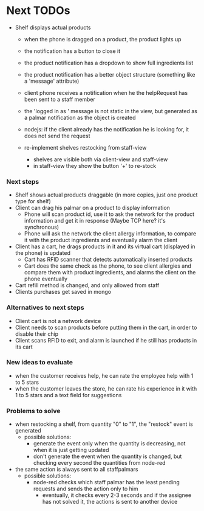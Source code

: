 # Next TODOs
* Shelf displays actual products
  * when the phone is dragged on a product, the product lights up
  * the notification has a button to close it
  * the product notification has a dropdown to show full ingredients list
  * the product notification has a better object structure (something like a 
  'message' attribute)

  * client phone receives a notification when he the helpRequest has been sent to 
    a staff member
  * the 'logged in as ' message is not static in the view, but generated as a 
    palmar notification as the object is created
  * nodejs: if the client already has the notification he is looking for, 
    it does not send the request

  * re-implement shelves restocking from staff-view
      * shelves are visible both via client-view and staff-view
      * in staff-view they show the button '+' to re-stock

### Next steps
* Shelf shows actual products draggable (in more copies, just one product type for shelf)
* Client can drag his palmar on a product to display information
  * Phone will scan product id, use it to ask the network for the product information and 
    get it in response (Maybe TCP here? it's synchronous)
  * Phone will ask the network the client allergy information, to compare it with the 
    product ingredients and eventually alarm the client
* Client has a cart, he drags products in it and its virtual cart (displayed in the phone) 
  is updated
  * Cart has RFID scanner that detects automatically inserted products
  * Cart does the same check as the phone, to see client allergies and compare them with 
    product ingredients, and alarms the client on the phone eventually
* Cart refill method is changed, and only allowed from staff
* Clients purchases get saved in mongo


### Alternatives to next steps
* Client cart is not a network device
* Client needs to scan products before putting them in the cart, in order to disable their 
  chip
* Client scans RFID to exit, and alarm is launched if he still has products in its cart

### New ideas to evaluate
  * when the customer receives help, he can rate the employee help with 1 to 5 stars
  * when the customer leaves the store, he can rate his experience in it with 1 to 5 
    stars and a text field for suggestions 

### Problems to solve
* when restocking a shelf, from quantity "0" to "1", the "restock" event is generated
  * possible solutions:
    * generate the event only when the quantity is decreasing, not when it is just getting updated
    * don't generate the event when the quantity is changed, but checking every second the quantities from node-red
* the same action is always sent to all staffpalmars
  * possible solutions:
    * node-red checks which staff palmar has the least pending requests and sends the 
      action only to him
      * eventually, it checks every 2-3 seconds and if the assignee has not solved it, 
        the actions is sent to another device